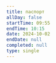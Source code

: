 ```yaml
---
title: паспорт
allDay: false
startTime: 09:55
endTime: 10:15
date: 2024-10-02
endDate: null
completed: null
type: single
---
```

